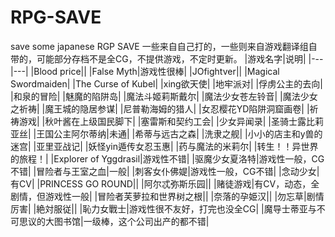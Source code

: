 # RPG-SAVE
save some japanese RGP SAVE
一些来自自己打的，一些则来自游戏翻译组自带的，可能部分存档不是全CG，不提供游戏，不定时更新。
|游戏名字|说明|
|---|---|
|Blood price||
|False Myth|游戏性很棒|
|JOfightver||
|Magical Swordmaiden|
|The Curse of Kubel|
|xing欲天使|
|地牢派对|
|俘虏公主的去向|
|和泉的冒险|
|魅魔的陷阱岛|
|魔法斗姬莉斯戴尔|
|魔法少女苍左铃音|
|魔法少女之祈祷|
|魔王城的隐居参谋|
|尼普勒海姆的猎人|
|女忍樱花YD陷阱洞窟画卷|
|祈祷游戏|
|秋叶酱在上级国民脚下|
|塞雷斯和契约工会|
|少女异闻录|
|圣骑士露比莉亚丝|
|王国公主阿尔蒂纳|未通|
|希蒂与远古之森|
|洗隶之舰|
|小小的店主和y兽的迷宫|
|亚里亚战记|
|妖怪yin遁传女忍玉惠|
|药与魔法的米莉尔|
|转生！！异世界的旅程！|
|Explorer of Yggdrasil|游戏性不错|
|驱魔少女夏洛特|游戏性一般，CG不错|
|冒险者与王室之血|一般|
|刺客女仆佛媞|游戏性一般，CG不错|
|念动少女|有CV|
|PRINCESS GO ROUND||
|阿尔忒弥斯乐园||
|赌徒游戏|有CV，动态，全剧情，但游戏性一般|
|冒险者芙萝拉和世界树之根||
|奈落的孕姫汉||
|勿忘草|剧情厉害|
|絶対服従||
|恥力女戰士|游戏性很不友好，打完也没全CG|
|魔导士蒂亚与不可思议的大图书馆|一级棒，这个公司出产的都不错|
